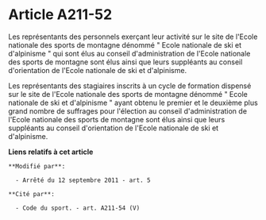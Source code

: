 # Article A211-52

Les représentants des personnels exerçant leur activité sur le site de l'Ecole nationale des sports de montagne dénommé "
Ecole nationale de ski et d'alpinisme  "   qui sont élus au conseil d'administration de l'Ecole nationale des sports de
montagne sont élus ainsi que leurs suppléants au conseil d'orientation de l'Ecole nationale de ski et d'alpinisme. 

Les représentants des stagiaires inscrits à un cycle de formation dispensé sur le site de l'Ecole nationale des sports de
montagne dénommé " Ecole nationale de ski et d'alpinisme " ayant obtenu le premier et le deuxième plus grand nombre de
suffrages pour l'élection au conseil d'administration de l'Ecole nationale des sports de montagne sont élus ainsi que leurs
suppléants au conseil d'orientation de l'Ecole nationale de ski et d'alpinisme.

**Liens relatifs à cet article**

	**Modifié par**:

	  - Arrêté du 12 septembre 2011 - art. 5

	**Cité par**:

	  - Code du sport. - art. A211-54 (V)
